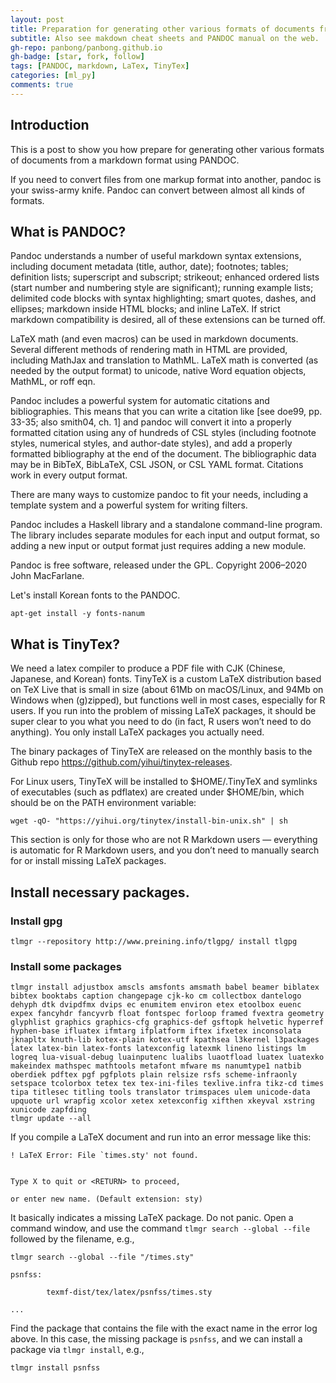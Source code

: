 ```yaml
---
layout: post
title: Preparation for generating other various formats of documents from a markdown format using PANDOC.
subtitle: Also see makdown cheat sheets and PANDOC manual on the web.
gh-repo: panbong/panbong.github.io
gh-badge: [star, fork, follow]
tags: [PANDOC, markdown, LaTex, TinyTex]
categories: [ml_py]
comments: true
---
```


## Introduction

This is a post to show you how prepare for generating other various formats of documents from a markdown format using PANDOC.

If you need to convert files from one markup format into another, pandoc is your swiss-army knife. Pandoc can convert between almost all kinds of formats.

## What is PANDOC?

Pandoc understands a number of useful markdown syntax extensions, including document metadata (title, author, date); footnotes; tables; definition lists; superscript and subscript; strikeout; enhanced ordered lists (start number and numbering style are significant); running example lists; delimited code blocks with syntax highlighting; smart quotes, dashes, and ellipses; markdown inside HTML blocks; and inline LaTeX. If strict markdown compatibility is desired, all of these extensions can be turned off.

LaTeX math (and even macros) can be used in markdown documents. Several different methods of rendering math in HTML are provided, including MathJax and translation to MathML. LaTeX math is converted (as needed by the output format) to unicode, native Word equation objects, MathML, or roff eqn.

Pandoc includes a powerful system for automatic citations and bibliographies. This means that you can write a citation like [see doe99, pp. 33-35; also smith04, ch. 1]
and pandoc will convert it into a properly formatted citation using any of hundreds of CSL styles (including footnote styles, numerical styles, and author-date styles), and add a properly formatted bibliography at the end of the document. The bibliographic data may be in BibTeX, BibLaTeX, CSL JSON, or CSL YAML format. Citations work in every output format.

There are many ways to customize pandoc to fit your needs, including a template system and a powerful system for writing filters.

Pandoc includes a Haskell library and a standalone command-line program. The library includes separate modules for each input and output format, so adding a new input or output format just requires adding a new module.

Pandoc is free software, released under the GPL. Copyright 2006–2020 John MacFarlane.

Let's install Korean fonts to the PANDOC.

```
apt-get install -y fonts-nanum 
```

## What is TinyTex?

We need a latex compiler to produce a PDF file with CJK (Chinese, Japanese, and Korean) fonts.
TinyTeX is a custom LaTeX distribution based on TeX Live that is small in size (about 61Mb on macOS/Linux, and 94Mb on Windows when (g)zipped), but functions well in most cases, especially for R users. If you run into the problem of missing LaTeX packages, it should be super clear to you what you need to do (in fact, R users won’t need to do anything). You only install LaTeX packages you actually need.

The binary packages of TinyTeX are released on the monthly basis to the Github repo https://github.com/yihui/tinytex-releases.

For Linux users, TinyTeX will be installed to $HOME/.TinyTeX and symlinks of executables (such as pdflatex) are created under $HOME/bin, which should be on the PATH environment variable:

```
wget -qO- "https://yihui.org/tinytex/install-bin-unix.sh" | sh
```

This section is only for those who are not R Markdown users — everything is automatic for R Markdown users, and you don’t need to manually search for or install missing LaTeX packages.

## Install necessary packages.

### Install gpg

```
tlmgr --repository http://www.preining.info/tlgpg/ install tlgpg
```

### Install some packages

```
tlmgr install adjustbox amscls amsfonts amsmath babel beamer biblatex bibtex booktabs caption changepage cjk-ko cm collectbox dantelogo dehyph dtk dvipdfmx dvips ec enumitem environ etex etoolbox euenc expex fancyhdr fancyvrb float fontspec forloop framed fvextra geometry glyphlist graphics graphics-cfg graphics-def gsftopk helvetic hyperref hyphen-base ifluatex ifmtarg ifplatform iftex ifxetex inconsolata jknapltx knuth-lib kotex-plain kotex-utf kpathsea l3kernel l3packages latex latex-bin latex-fonts latexconfig latexmk lineno listings lm logreq lua-visual-debug luainputenc lualibs luaotfload luatex luatexko makeindex mathspec mathtools metafont mfware ms nanumtype1 natbib oberdiek pdftex pgf pgfplots plain relsize rsfs scheme-infraonly setspace tcolorbox tetex tex tex-ini-files texlive.infra tikz-cd times tipa titlesec titling tools translator trimspaces ulem unicode-data upquote url wrapfig xcolor xetex xetexconfig xifthen xkeyval xstring xunicode zapfding
tlmgr update --all
```


If you compile a LaTeX document and run into an error message like this:

```
! LaTeX Error: File `times.sty' not found.
 
 
Type X to quit or <RETURN> to proceed,

or enter new name. (Default extension: sty)
```

It basically indicates a missing LaTeX package. Do not panic. Open a command window, and use the command `tlmgr search --global --file` followed by the filename, e.g.,

```
tlmgr search --global --file "/times.sty"
 
psnfss:
 
        texmf-dist/tex/latex/psnfss/times.sty
 
...
```

Find the package that contains the file with the exact name in the error log above. In this case, the missing package is `psnfss`, and we can install a package via `tlmgr install`, e.g.,

```
tlmgr install psnfss
```
